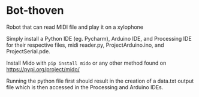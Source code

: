 # Bot-thoven
Robot that can read MIDI file and play it on a xylophone

Simply install a Python IDE (eg. Pycharm), Arduino IDE, and Processing IDE for their respective files, midi reader.py, ProjectArduino.ino, and ProjectSerial.pde.

Install Mido with `pip install mido` or any other method found on https://pypi.org/project/mido/ 

Running the python file first should result in the creation of a data.txt output file which is then accessed in the Processing and Arduino IDEs.
